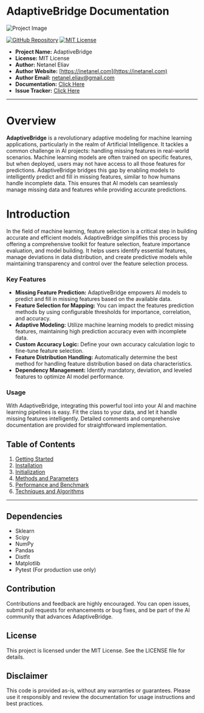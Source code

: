 # AdaptiveBridge Documentation

![Project Image](/adaptivebridge/assets/images/wide_logo.jpeg)

[![GitHub Repository](https://img.shields.io/badge/GitHub-Repository-blue.svg)](https://github.com/iNetanel/adaptivebridge)
[![MIT License](https://img.shields.io/badge/License-MIT-green.svg)](https://opensource.org/licenses/MIT)

- **Project Name:** AdaptiveBridge
- **License:** MIT License
- **Author:** Netanel Eliav
- **Author Website:** [https://inetanel.com](https://inetanel.com)
- **Author Email:** [netanel.eliav@gmail.com](mailto:netanel.eliav@gmail.com)
- **Documentation:** [Click Here](https://inetanel.github.io/adaptivebridge)
- **Issue Tracker:** [Click Here](https://github.com/iNetanel/adaptivebridge/issues)

---

# Overview

**AdaptiveBridge** is a revolutionary adaptive modeling for machine learning applications, particularly in the realm of Artificial Intelligence. It tackles a common challenge in AI projects: handling missing features in real-world scenarios. Machine learning models are often trained on specific features, but when deployed, users may not have access to all those features for predictions. AdaptiveBridge bridges this gap by enabling models to intelligently predict and fill in missing features, similar to how humans handle incomplete data. This ensures that AI models can seamlessly manage missing data and features while providing accurate predictions.

# Introduction

In the field of machine learning, feature selection is a critical step in building accurate and efficient models. AdaptiveBridge simplifies this process by offering a comprehensive toolkit for feature selection, feature importance evaluation, and model building. It helps users identify essential features, manage deviations in data distribution, and create predictive models while maintaining transparency and control over the feature selection process.

### Key Features

- **Missing Feature Prediction:** AdaptiveBridge empowers AI models to predict and fill in missing features based on the available data.
- **Feature Selection for Mapping:** You can impact the features prediction methods by using configurable thresholds for importance, correlation, and accuracy.
- **Adaptive Modeling:** Utilize machine learning models to predict missing features, maintaining high prediction accuracy even with incomplete data.
- **Custom Accuracy Logic:** Define your own accuracy calculation logic to fine-tune feature selection.
- **Feature Distribution Handling:** Automatically determine the best method for handling feature distribution based on data characteristics.
- **Dependency Management:** Identify mandatory, deviation, and leveled features to optimize AI model performance.

### Usage

With AdaptiveBridge, integrating this powerful tool into your AI and machine learning pipelines is easy. Fit the class to your data, and let it handle missing features intelligently. Detailed comments and comprehensive documentation are provided for straightforward implementation.

## Table of Contents

1. [Getting Started](/adaptivebridge/getting-started.html)
2. [Installation](/adaptivebridge/Installation.html)
3. [Initialization](/adaptivebridge/initialization.html)
4. [Methods and Parameters](/adaptivebridge/methods-and-parameters.html)
5. [Performance and Benchmark](/adaptivebridge/performance-and-benchmark.html)
6. [Techniques and Algorithms](/adaptivebridge/techniques-and-algorithms.html)

---

## Dependencies

- Sklearn
- Scipy
- NumPy
- Pandas
- Distfit
- Matplotlib
- Pytest (For production use only)

## Contribution

Contributions and feedback are highly encouraged. You can open issues, submit pull requests for enhancements or bug fixes, and be part of the AI community that advances AdaptiveBridge.

## License

This project is licensed under the MIT License. See the LICENSE file for details.

## Disclaimer

This code is provided as-is, without any warranties or guarantees. Please use it responsibly and review the documentation for usage instructions and best practices.
